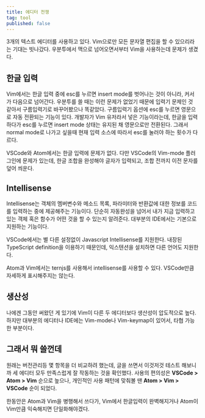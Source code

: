 ```yaml
---
title: 에디터 전쟁
tag: tool
published: false
---
```

3개의 텍스트 에디터를 사용하고 있다. Vim으로만 모든 문자열 편집을 할 수 있으리라는 기대는 빗나갔다. 우분투에서 맥으로 넘어오면서부터 Vim을 사용하는데 문제가 생겼다.

## 한글 입력
Vim에서는 한글 입력 중에 esc를 누르면 insert mode를 벗어나는 것이 아니라, 커서가 다음으로 넘어간다. 우분투를 쓸 때는 이런 문제가 없었기 때문에 입력기 문제인 것 같아서 구름입력기로 바꾸어봤으나 똑같았다. 구름입력기 옵션에 esc를 누르면 영문으로 자동 전환되는 기능이 있다. 개발자가 Vim 유저라서 넣은 기능이라는데, 한글을 입력하다가 esc를 누르면 insert mode 상태는 유지된 채 영문으로만 전환된다. 그래서 normal mode로 나가고 싶을때 현재 입력 소스에 따라서 esc를 눌러야 하는 횟수가 다르다.

VSCode와 Atom에서는 한글 입력에 문제가 없다. 다만 VSCode의 Vim-mode 플러그인에 문제가 있는데, 한글 조합을 완성해야 글자가 입력되고, 조합 전까지 이전 문자를 덮어 씌운다.

## Intellisense
Intellisense는 객체의 멤버변수와 메소드 목록, 파라미터와 반환값에 대한 정보를 코드를 입력하는 중에 제공해주는 기능이다. 단순히 자동완성을 넘어서 내가 지금 입력하고 있는 객체 혹은 함수가 어떤 것을 할 수 있는지 알려준다. 대부분의 IDE에서는 기본으로 지원하는 기능이다.

VSCode에서는 별 다른 설정없이 Javascript Intellisense를 지원한다. 내장된 TypeScript definition을 이용하기 때문인데, 익스텐션을 설치하면 다른 언어도 지원한다.

Atom과 Vim에서는 ternjs를 사용해서 intellisense를 사용할 수 있다. VSCode만큼 자세하게 표시해주지는 않는다.

## 생산성
나에겐 그동안 써왔던 게 있기에 Vim이 다른 두 에디터보다 생산성이 압도적으로 높다. 하지만 대부분의 에디터나 IDE에는 Vim-mode나 Vim-keymap이 있어서, 타협 가능한 부분이다.

## 그래서 뭐 쓸껀데
원래는 버전관리등 몇 항목을 더 비교하려 했는데, 글을 쓰면서 이것저것 테스트 해보니까 세 에디터 모두 만족스럽게 잘 작동하는 것을 확인했다. 사용의 편의성은 **VSCode > Atom > Vim** 순으로 높으나, 개인적인 사용 패턴에 맞춰볼 땐 **Atom > Vim > VSCode** 순이 되었다.

한동안은 Atom과 Vim을 병행해서 쓰다가, Vim에서 한글입력이 완벽해지거나 Atom이 Vim만큼 익숙해지면 단일화해야겠다.
